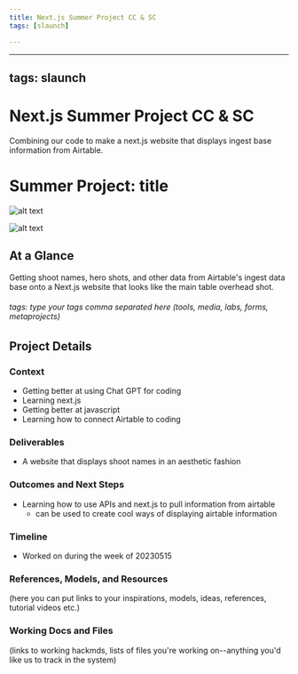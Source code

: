 ```yaml
---
title: Next.js Summer Project CC & SC
tags: [slaunch]

---
```


---
tags: slaunch
---

# Next.js Summer Project CC & SC

Combining our code to make a next.js website that displays ingest base information from Airtable.

# Summer Project: title

![alt text](https://files.slack.com/files-pri/T0HTW3H0V-F0589JDHGFL/screenshot_2023-05-15_at_3.08.05_pm.png?pub_secret=bffa156d13)

![alt text](https://files.slack.com/files-pri/T0HTW3H0V-F057V2K697H/foridiot.png?pub_secret=6a99dd3d13)

## At a Glance

Getting shoot names, hero shots, and other data from Airtable's ingest data base onto a Next.js website that looks like the main table overhead shot.

###### tags: type your tags comma separated here (tools, media, labs, forms, metaprojects)

## Project Details

### Context

* Getting better at using Chat GPT for coding
* Learning next.js
* Getting better at javascript
* Learning how to connect Airtable to coding


### Deliverables 

* A website that displays shoot names in an aesthetic fashion


### Outcomes and Next Steps

* Learning how to use APIs and next.js to pull information from airtable 
    * can be used to create cool ways of displaying airtable information

### Timeline

* Worked on during the week of 20230515


### References, Models, and Resources 
(here you can put links to your inspirations, models, ideas, references, tutorial videos etc.)

### Working Docs and Files

(links to working hackmds, lists of files you're working on--anything you'd like us to track in the system)
